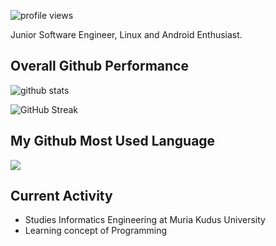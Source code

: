 ![profile views](https://komarev.com/ghpvc/?username=FerryAr)

Junior Software Engineer, Linux and Android Enthusiast.

## Overall Github Performance

![github stats](https://github-readme-stats.vercel.app/api?username=FerryAr&show_icons=true&theme=nord&count_private=true)


![GitHub Streak](http://github-readme-streak-stats.herokuapp.com?user=FerryAr&theme=nordfox&date_format=j%20M%5B%20Y%5D)

## My Github Most Used Language

<img src="https://github-readme-stats.vercel.app/api/top-langs/?username=FerryAr&theme=nord&hide=scss,hack,swift,objective-c&langs_count=10&layout=compact&exclude_repo=fa-pro">

## Current Activity
- Studies Informatics Engineering at Muria Kudus University
- Learning concept of Programming



